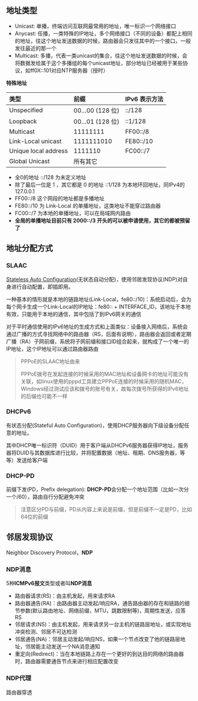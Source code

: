 ## 地址类型

- Unicast: 单播，终端访问互联网最常用的地址，唯一标识一个网络接口
- Anycast: 任播，一类特殊的IP地址，多个网络接口（不同的设备）都配上相同的地址，往这个地址发送数据的时候，路由器会只发往其中的一个接口，一般发往最近的那一个
- Multicast: 多播，代表一类unicast的集合，往这个地址发送数据的时候，会将数据发给属于这个多播组的每个unicast地址，部分地址已经被用于某些协议，如ff0X::101对应NTP服务器（授时）

**特殊地址**

| 类型                 | 前缀           | IPv6 表示方法 |
| :------------------- | :------------- | :------------ |
| Unspecified          | 00…00 (128 位) | ::/128        |
| Loopback             | 00…01 (128 位) | ::1/128       |
| Multicast            | 11111111       | FF00::/8      |
| Link-Local unicast   | 1111111010     | FE80::/10     |
| Unique local address | 1111110        | FC00::/7      |
| Global Unicast       | 所有其它       |               |

- 全0的地址 ::/128 为未定义地址
- 除了最后一位是 1 ，其它都是 0 的地址 ::1/128 为本地环回地址，同IPv4的127.0.0.1
- FF00::/8 这个网段的地址都是多播地址
- FE80::/10 为 Link-Local 的单播地址，这类地址不能穿过路由器
- FC00::/7 为本地的单播地址，可以在局域网内路由
- **全局的单播地址目前只有 2000::/3 开头的可以被申请使用，其它的都被预留了**



## 地址分配方式

### SLAAC

[Stateless Auto Configuration](https://tools.ietf.org/html/rfc2462)(无状态自动分配)，使用邻居发现协议(NDP)对自身进行自动配置，即插即用。

一种基本的情形就是本地的链路地址(Link-Local，fe80::/10)：系统启动后，会为每个网卡生成一个Link-Local的IP地址：fe80:: + INTERFACE_ID，该地址于本地有效，只能用于本地的通信，其中包括了到IPv6网关的通信

对于平时通信使用的IPv6地址的生成方式和上面类似：设备接入网络后，系统会通过广播的方式寻找网络中的路由器（RS，后面有说明），路由器会返回或者定期广播（RA）子网前缀，系统将子网前缀和接口ID组合起来，就构成了一个唯一的IP地址，这个IP地址可以通过路由器路由

> PPPoE的SLAAC地址由来
>
> PPPoE拨号在发起连接的时候采用的MAC地址和设备网卡的地址可能没有关联，如linux使用的pppd工具建立PPPoE连接的时候采用的随机MAC，Windows经过测试应该和拨号的账号有关，故每次拨号所获得的IPv6地址的后缀也可能不一样



### DHCPv6

有状态分配(Stateful Auto Configuration)，使用DHCP服务器向下级设备分配任意的地址。

其中DHCP唯一标识符（DUID）用于客户端从DHCPv6服务器获得IP地址，服务器将DUID与其数据库进行比较，并将配置数据（地址、租期、DNS服务器，等等）发送给客户端

### DHCP-PD

前缀下发(PD，Prefix delegation): **DHCP-PD**会分配一个地址范围（比如一次分一个/60），路由自行分配避免冲突

> 注意区分PD与前缀，PD从内容上来说是前缀，但是前缀不一定是PD，比如64位的前缀



## 邻居发现协议 

Neighbor Discovery Protocol，**NDP**

### NDP消息

5种**ICMPv6报文**类型或者叫**NDP消息**

- 路由器请求(RS)：由主机发起，用来请求RA
- 路由器通告(RA)：由路由器主动发起/响应RA，通告路由器的存在和链路的细节参数(默认路由地址、网络前缀，MTU，跳数限制等)，周期性发送，应答RS
- 邻居请求(NS)：由主机发起，用来请求另一台主机的链路层地址，或实现地址冲突检测、邻居不可达检测
- 邻居通告(NA)：邻居主动发起/响应NS，如果一个节点改变了他的链路层地址，邻居能主动发送一个NA消息通知
- 重定向(Redirect)：当在本地链路上存在一个更好的到达目的网络的路由器时，路由器需要通告节点来进行相应配置改变

### NDP代理

路由器穿透
